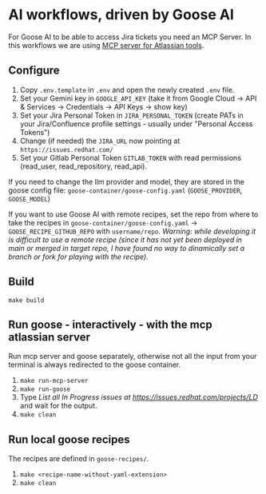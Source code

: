 # AI workflows, driven by Goose AI

For Goose AI to be able to access Jira tickets you need an MCP Server.
In this workflows we are using [MCP server for Atlassian tools](https://github.com/sooperset/mcp-atlassian).

## Configure

1. Copy `.env.template` in `.env` and open the newly created `.env` file.
2. Set your Gemini key in `GOOGLE_API_KEY` (take it from Google Cloud -> API & Services -> Credentials -> API Keys -> show key)
3. Set your Jira Personal Token in `JIRA_PERSONAL_TOKEN` (create PATs in your Jira/Confluence profile settings - usually under "Personal Access Tokens")
4. Change (if needed) the `JIRA_URL` now pointing at `https://issues.redhat.com/`
5. Set your Gitlab Personal Token `GITLAB_TOKEN` with read permissions (read_user, read_repository, read_api).

If you need to change the llm provider and model, they are stored in the goose config file: `goose-container/goose-config.yaml` (`GOOSE_PROVIDER`, `GOOSE_MODEL`)

If you want to use Goose AI with remote recipes, set the repo from where to take the recipes in `goose-container/goose-config.yaml` -> `GOOSE_RECIPE_GITHUB_REPO` with `username/repo`.
*Warning: while developing it is difficult to use a remote recipe (since it has not yet been deployed in main or merged in target repo, I have found no way to dinamically set a branch or fork for playing with the recipe).*

## Build

`make build`

## Run goose - interactively - with the mcp atlassian server

Run mcp server and goose separately, otherwise not all the input from your terminal 
is always redirected to the goose container.

1. `make run-mcp-server`
2. `make run-goose`
3. Type *List all In Progress issues at https://issues.redhat.com/projects/LD* and wait for the output.
4. `make clean`

## Run local goose recipes

The recipes are defined in `goose-recipes/`.

1. `make <recipe-name-without-yaml-extension>`
2. `make clean`
